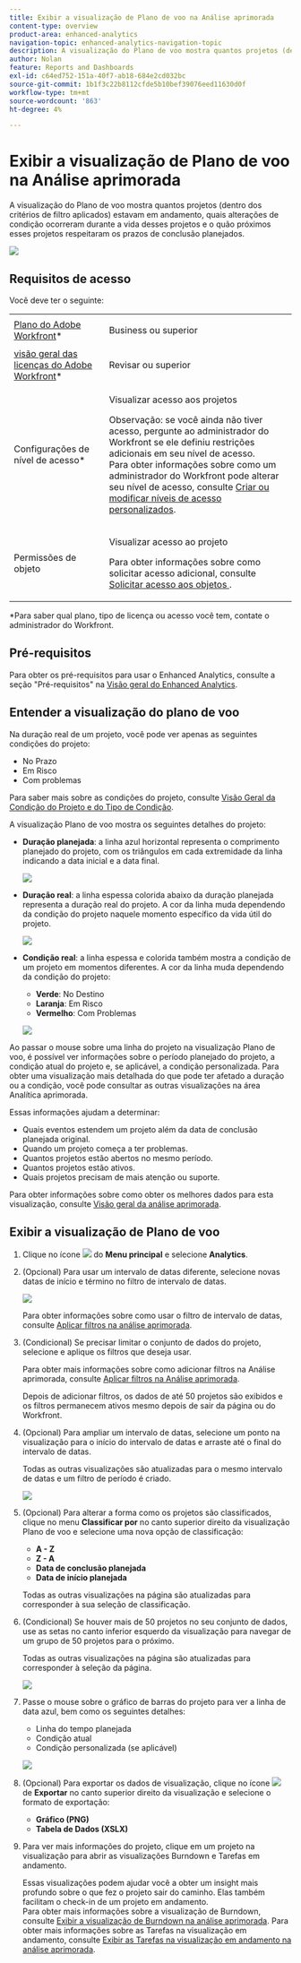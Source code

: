 ```yaml
---
title: Exibir a visualização de Plano de voo na Análise aprimorada
content-type: overview
product-area: enhanced-analytics
navigation-topic: enhanced-analytics-navigation-topic
description: A visualização do Plano de voo mostra quantos projetos (dentro dos critérios de filtro aplicados) estavam em andamento, quais alterações de condição ocorreram durante a vida desses projetos e o quão próximos esses projetos respeitaram os prazos de conclusão planejados.
author: Nolan
feature: Reports and Dashboards
exl-id: c64ed752-151a-40f7-ab18-684e2cd032bc
source-git-commit: 1b1f3c22b8112cfde5b10bef39076eed11630d0f
workflow-type: tm+mt
source-wordcount: '863'
ht-degree: 4%

---
```


# Exibir a visualização de Plano de voo na Análise aprimorada

A visualização do Plano de voo mostra quantos projetos (dentro dos critérios de filtro aplicados) estavam em andamento, quais alterações de condição ocorreram durante a vida desses projetos e o quão próximos esses projetos respeitaram os prazos de conclusão planejados.

![](assets/flight-plan-350x132.png)

## Requisitos de acesso

Você deve ter o seguinte:

<table style="table-layout:auto"> 
 <col> 
 <col> 
 <tbody> 
  <tr> 
   <td role="rowheader"><a href="https://www.workfront.com/plans" target="_blank">Plano do Adobe Workfront</a>*</td> 
   <td> <p>Business ou superior</p> </td> 
  </tr> 
  <tr> 
   <td role="rowheader"><a href="../administration-and-setup/add-users/access-levels-and-object-permissions/wf-licenses.md" class="MCXref xref">visão geral das licenças do Adobe Workfront</a>*</td> 
   <td> <p>Revisar ou superior</p> </td> 
  </tr> 
  <tr> 
   <td role="rowheader">Configurações de nível de acesso*</td> 
   <td> <p>Visualizar acesso aos projetos</p> <p>Observação: se você ainda não tiver acesso, pergunte ao administrador do Workfront se ele definiu restrições adicionais em seu nível de acesso.<br>Para obter informações sobre como um administrador do Workfront pode alterar seu nível de acesso, consulte <a href="../administration-and-setup/add-users/configure-and-grant-access/create-modify-access-levels.md" class="MCXref xref">Criar ou modificar níveis de acesso personalizados</a>.</p> </td> 
  </tr> 
  <tr> 
   <td role="rowheader">Permissões de objeto</td> 
   <td> <p>Visualizar acesso ao projeto</p> <p>Para obter informações sobre como solicitar acesso adicional, consulte <a href="../workfront-basics/grant-and-request-access-to-objects/request-access.md" class="MCXref xref">Solicitar acesso aos objetos </a>.</p> </td> 
  </tr> 
 </tbody> 
</table>

&#42;Para saber qual plano, tipo de licença ou acesso você tem, contate o administrador do Workfront.

## Pré-requisitos

Para obter os pré-requisitos para usar o Enhanced Analytics, consulte a seção &quot;Pré-requisitos&quot; na [Visão geral do Enhanced Analytics](../enhanced-analytics/enhanced-analytics-overview.md).

## Entender a visualização do plano de voo

Na duração real de um projeto, você pode ver apenas as seguintes condições do projeto:

* No Prazo
* Em Risco
* Com problemas

Para saber mais sobre as condições do projeto, consulte [Visão Geral da Condição do Projeto e do Tipo de Condição](../manage-work/projects/manage-projects/project-condition-and-condition-type.md).

A visualização Plano de voo mostra os seguintes detalhes do projeto:

* **Duração planejada**: a linha azul horizontal representa o comprimento planejado do projeto, com os triângulos em cada extremidade da linha indicando a data inicial e a data final.

  ![](assets/planned-duration-line-350x37.png)

* **Duração real**: a linha espessa colorida abaixo da duração planejada representa a duração real do projeto. A cor da linha muda dependendo da condição do projeto naquele momento específico da vida útil do projeto.

  ![](assets/actual-duration-line.png)

* **Condição real**: a linha espessa e colorida também mostra a condição de um projeto em momentos diferentes. A cor da linha muda dependendo da condição do projeto:

   * **Verde**: No Destino
   * **Laranja**: Em Risco
   * **Vermelho**: Com Problemas

  ![](assets/actual-condition-color.png)

Ao passar o mouse sobre uma linha do projeto na visualização Plano de voo, é possível ver informações sobre o período planejado do projeto, a condição atual do projeto e, se aplicável, a condição personalizada. Para obter uma visualização mais detalhada do que pode ter afetado a duração ou a condição, você pode consultar as outras visualizações na área Analítica aprimorada.

Essas informações ajudam a determinar:

* Quais eventos estendem um projeto além da data de conclusão planejada original.
* Quando um projeto começa a ter problemas.
* Quantos projetos estão abertos no mesmo período.
* Quantos projetos estão ativos.
* Quais projetos precisam de mais atenção ou suporte.

Para obter informações sobre como obter os melhores dados para esta visualização, consulte [Visão geral da análise aprimorada](../enhanced-analytics/enhanced-analytics-overview.md).

## Exibir a visualização de Plano de voo

1. Clique no ícone ![](assets/main-menu-icon-16x12.png) do **Menu principal** e selecione **Analytics**.
1. (Opcional) Para usar um intervalo de datas diferente, selecione novas datas de início e término no filtro de intervalo de datas.

   ![](assets/filters-select-date-range-350x344.png)

   Para obter informações sobre como usar o filtro de intervalo de datas, consulte [Aplicar filtros na análise aprimorada](../enhanced-analytics/use-enhanced-analytics-filters.md).

1. (Condicional) Se precisar limitar o conjunto de dados do projeto, selecione e aplique os filtros que deseja usar.

   Para obter mais informações sobre como adicionar filtros na Análise aprimorada, consulte [Aplicar filtros na Análise aprimorada](../enhanced-analytics/use-enhanced-analytics-filters.md).

   Depois de adicionar filtros, os dados de até 50 projetos são exibidos e os filtros permanecem ativos mesmo depois de sair da página ou do Workfront.

1. (Opcional) Para ampliar um intervalo de datas, selecione um ponto na visualização para o início do intervalo de datas e arraste até o final do intervalo de datas.

   Todas as outras visualizações são atualizadas para o mesmo intervalo de datas e um filtro de período é criado.

   ![](assets/timeframe-filter-350x220.png)

1. (Opcional) Para alterar a forma como os projetos são classificados, clique no menu **Classificar por** no canto superior direito da visualização Plano de voo e selecione uma nova opção de classificação:

   * **A - Z**
   * **Z - A**
   * **Data de conclusão planejada**
   * **Data de início planejada**

   Todas as outras visualizações na página são atualizadas para corresponder à sua seleção de classificação.

1. (Condicional) Se houver mais de 50 projetos no seu conjunto de dados, use as setas no canto inferior esquerdo da visualização para navegar de um grupo de 50 projetos para o próximo.

   Todas as outras visualizações na página são atualizadas para corresponder à seleção da página.

   ![](assets/pagination-350x118.png)

1. Passe o mouse sobre o gráfico de barras do projeto para ver a linha de data azul, bem como os seguintes detalhes:

   * Linha do tempo planejada
   * Condição atual
   * Condição personalizada (se aplicável)

   ![](assets/project-bar-graph-350x143.png)

1. (Opcional) Para exportar os dados de visualização, clique no ícone ![](assets/export.png) de **Exportar** no canto superior direito da visualização e selecione o formato de exportação:

   * **Gráfico (PNG)**
   * **Tabela de Dados (XSLX)**

1. Para ver mais informações do projeto, clique em um projeto na visualização para abrir as visualizações Burndown e Tarefas em andamento.

   Essas visualizações podem ajudar você a obter um insight mais profundo sobre o que fez o projeto sair do caminho. Elas também facilitam o check-in de um projeto em andamento.\
   Para obter mais informações sobre a visualização de Burndown, consulte [Exibir a visualização de Burndown na análise aprimorada](../enhanced-analytics/burndown-overview.md). Para obter mais informações sobre as Tarefas na visualização em andamento, consulte [Exibir as Tarefas na visualização em andamento na análise aprimorada](../enhanced-analytics/tasks-in-flight-overview.md).

